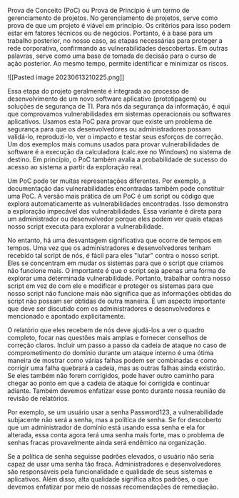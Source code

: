 
Prova de Conceito (PoC) ou Prova de Princípio é um termo de gerenciamento de projetos. No gerenciamento de projetos, serve como prova de que um projeto é viável em princípio. Os critérios para isso podem estar em fatores técnicos ou de negócios. Portanto, é a base para um trabalho posterior, no nosso caso, as etapas necessárias para proteger a rede corporativa, confirmando as vulnerabilidades descobertas. Em outras palavras, serve como uma base de tomada de decisão para o curso de ação posterior. Ao mesmo tempo, permite identificar e minimizar os riscos.

![[Pasted image 20230613210225.png]]

Essa etapa do projeto geralmente é integrada ao processo de desenvolvimento de um novo software aplicativo (prototipagem) ou soluções de segurança de TI. Para nós da segurança da informação, é aqui que comprovamos vulnerabilidades em sistemas operacionais ou softwares aplicativos. Usamos esta PoC para provar que existe um problema de segurança para que os desenvolvedores ou administradores possam validá-lo, reproduzi-lo, ver o impacto e testar seus esforços de correção. Um dos exemplos mais comuns usados ​​para provar vulnerabilidades de software é a execução da calculadora (calc.exe no Windows) no sistema de destino. Em princípio, o PoC também avalia a probabilidade de sucesso do acesso ao sistema a partir da exploração real.

Um PoC pode ter muitas representações diferentes. Por exemplo, a documentação das vulnerabilidades encontradas também pode constituir uma PoC. A versão mais prática de um PoC é um script ou código que explora automaticamente as vulnerabilidades encontradas. Isso demonstra a exploração impecável das vulnerabilidades. Essa variante é direta para um administrador ou desenvolvedor porque eles podem ver quais etapas nosso script executa para explorar a vulnerabilidade.

No entanto, há uma desvantagem significativa que ocorre de tempos em tempos. Uma vez que os administradores e desenvolvedores tenham recebido tal script de nós, é fácil para eles "lutar" contra o nosso script. Eles se concentram em mudar os sistemas para que o script que criamos não funcione mais. O importante é que o script seja apenas uma forma de explorar uma determinada vulnerabilidade. Portanto, trabalhar contra nosso script em vez de com ele e modificar e proteger os sistemas para que nosso script não funcione mais não significa que as informações obtidas do script não possam ser obtidas de outra maneira. É um aspecto importante que deve ser discutido com os administradores e desenvolvedores e mencionado e apontado explicitamente.

O relatório que eles recebem de nós deve ajudá-los a ver o quadro completo, focar nas questões mais amplas e fornecer conselhos de correção claros. Incluir um passo a passo da cadeia de ataque no caso de comprometimento do domínio durante um ataque interno é uma ótima maneira de mostrar como várias falhas podem ser combinadas e como corrigir uma falha quebrará a cadeia, mas as outras falhas ainda existirão. Se eles também não forem corrigidos, pode haver outro caminho para chegar ao ponto em que a cadeia de ataque foi corrigida e continuar adiante. Também devemos enfatizar esse ponto durante nossa reunião de revisão de relatórios.

Por exemplo, se um usuário usar a senha Password123, a vulnerabilidade subjacente não será a senha, mas a política de senha. Se for descoberto que um administrador de domínio está usando essa senha e ela for alterada, essa conta agora terá uma senha mais forte, mas o problema de senhas fracas provavelmente ainda será endêmico na organização.

Se a política de senha seguisse padrões elevados, o usuário não seria capaz de usar uma senha tão fraca. Administradores e desenvolvedores são responsáveis ​​pela funcionalidade e qualidade de seus sistemas e aplicativos. Além disso, alta qualidade significa altos padrões, o que devemos enfatizar por meio de nossas recomendações de remediação.